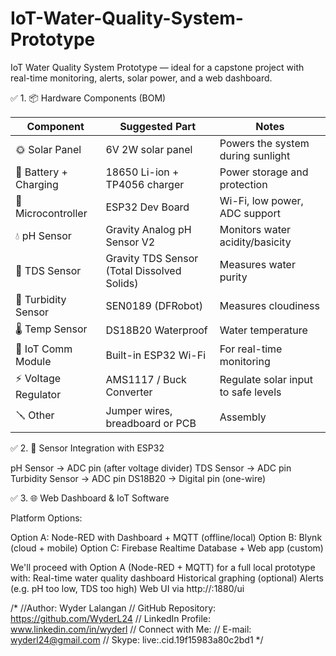 # IoT-Water-Quality-System-Prototype

IoT Water Quality System Prototype 
— ideal for a capstone project with real-time monitoring, alerts, solar power, and a web dashboard.

✅ 1. 📦 Hardware Components (BOM)

| Component             | Suggested Part                              | Notes                               |
| --------------------- | ------------------------------------------- | ----------------------------------- |
| 🌞 Solar Panel        | 6V 2W solar panel                           | Powers the system during sunlight   |
| 🔋 Battery + Charging | 18650 Li-ion + TP4056 charger               | Power storage and protection        |
| 🔲 Microcontroller    | ESP32 Dev Board                             | Wi-Fi, low power, ADC support       |
| 💧 pH Sensor          | Gravity Analog pH Sensor V2                 | Monitors water acidity/basicity     |
| 🔌 TDS Sensor         | Gravity TDS Sensor (Total Dissolved Solids) | Measures water purity               |
| 🔆 Turbidity Sensor   | SEN0189 (DFRobot)                           | Measures cloudiness                 |
| 🌡️ Temp Sensor       | DS18B20 Waterproof                          | Water temperature                   |
| 📶 IoT Comm Module    | Built-in ESP32 Wi-Fi                        | For real-time monitoring            |
| ⚡ Voltage Regulator   | AMS1117 / Buck Converter                    | Regulate solar input to safe levels |
| 🪛 Other              | Jumper wires, breadboard or PCB             | Assembly                            |


✅ 2. 🧠 Sensor Integration with ESP32

pH Sensor → ADC pin (after voltage divider)
TDS Sensor → ADC pin
Turbidity Sensor → ADC pin
DS18B20 → Digital pin (one-wire)

✅ 3. 🌐 Web Dashboard & IoT Software

Platform Options:

Option A: Node-RED with Dashboard + MQTT (offline/local)
Option B: Blynk (cloud + mobile)
Option C: Firebase Realtime Database + Web app (custom)

We'll proceed with Option A (Node-RED + MQTT) for a full local prototype with:
Real-time water quality dashboard
Historical graphing (optional)
Alerts (e.g. pH too low, TDS too high)
Web UI via http://<device-ip>:1880/ui

/*
//Author: Wyder Lalangan
// GitHub Repository: https://github.com/WyderL24
// LinkedIn Profile: www.linkedin.com/in/wyderl
// Connect with Me: 
//      E-mail: wyderl24@gmail.com
//       Skype: live:.cid.19f15983a80c2bd1
*/
